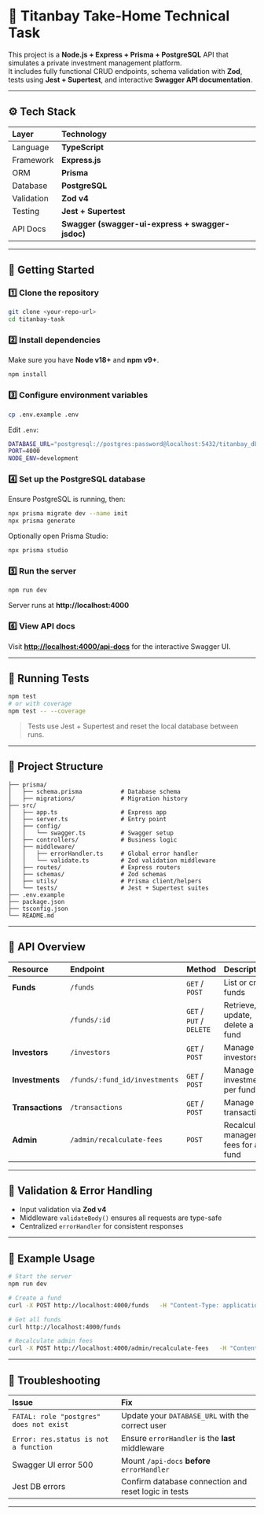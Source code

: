 # 🏦 Titanbay Take-Home Technical Task

This project is a **Node.js + Express + Prisma + PostgreSQL** API that simulates a private investment management platform.  
It includes fully functional CRUD endpoints, schema validation with **Zod**, tests using **Jest + Supertest**, and interactive **Swagger API documentation**.

---

## ⚙️ Tech Stack

| Layer      | Technology                                       |
| :--------- | :----------------------------------------------- |
| Language   | **TypeScript**                                   |
| Framework  | **Express.js**                                   |
| ORM        | **Prisma**                                       |
| Database   | **PostgreSQL**                                   |
| Validation | **Zod v4**                                       |
| Testing    | **Jest + Supertest**                             |
| API Docs   | **Swagger (swagger-ui-express + swagger-jsdoc)** |

---

## 🚀 Getting Started

### 1️⃣ Clone the repository

```bash
git clone <your-repo-url>
cd titanbay-task
```

### 2️⃣ Install dependencies

Make sure you have **Node v18+** and **npm v9+**.

```bash
npm install
```

### 3️⃣ Configure environment variables

```bash
cp .env.example .env
```

Edit `.env`:

```bash
DATABASE_URL="postgresql://postgres:password@localhost:5432/titanbay_db"
PORT=4000
NODE_ENV=development
```

### 4️⃣ Set up the PostgreSQL database

Ensure PostgreSQL is running, then:

```bash
npx prisma migrate dev --name init
npx prisma generate
```

Optionally open Prisma Studio:

```bash
npx prisma studio
```

### 5️⃣ Run the server

```bash
npm run dev
```

Server runs at **http://localhost:4000**

### 6️⃣ View API docs

Visit **[http://localhost:4000/api-docs](http://localhost:4000/api-docs)** for the interactive Swagger UI.

---

## 🧪 Running Tests

```bash
npm test
# or with coverage
npm test -- --coverage
```

> Tests use Jest + Supertest and reset the local database between runs.

---

## 🧩 Project Structure

```
├── prisma/
│   ├── schema.prisma           # Database schema
│   ├── migrations/             # Migration history
├── src/
│   ├── app.ts                  # Express app
│   ├── server.ts               # Entry point
│   ├── config/
│   │   └── swagger.ts          # Swagger setup
│   ├── controllers/            # Business logic
│   ├── middleware/
│   │   ├── errorHandler.ts     # Global error handler
│   │   └── validate.ts         # Zod validation middleware
│   ├── routes/                 # Express routers
│   ├── schemas/                # Zod schemas
│   ├── utils/                  # Prisma client/helpers
│   └── tests/                  # Jest + Supertest suites
├── .env.example
├── package.json
├── tsconfig.json
└── README.md
```

---

## 🧠 API Overview

| Resource         | Endpoint                      | Method                   | Description                            |
| :--------------- | :---------------------------- | :----------------------- | :------------------------------------- |
| **Funds**        | `/funds`                      | `GET` / `POST`           | List or create funds                   |
|                  | `/funds/:id`                  | `GET` / `PUT` / `DELETE` | Retrieve, update, delete a fund        |
| **Investors**    | `/investors`                  | `GET` / `POST`           | Manage investors                       |
| **Investments**  | `/funds/:fund_id/investments` | `GET` / `POST`           | Manage investments per fund            |
| **Transactions** | `/transactions`               | `GET` / `POST`           | Manage transactions                    |
| **Admin**        | `/admin/recalculate-fees`     | `POST`                   | Recalculate management fees for a fund |

---

## 🧰 Validation & Error Handling

- Input validation via **Zod v4**
- Middleware `validateBody()` ensures all requests are type-safe
- Centralized `errorHandler` for consistent responses

---

## 🧱 Example Usage

```bash
# Start the server
npm run dev

# Create a fund
curl -X POST http://localhost:4000/funds   -H "Content-Type: application/json"   -d '{"name":"Growth Fund","vintage_year":2022,"target_size_usd":10000000,"status":"Fundraising"}'

# Get all funds
curl http://localhost:4000/funds

# Recalculate admin fees
curl -X POST http://localhost:4000/admin/recalculate-fees   -H "Content-Type: application/json"   -d '{"fund_id":1,"new_fee_percentage":3.5,"apply_retroactively":true}'
```

---

## 🧩 Troubleshooting

| Issue                                   | Fix                                                  |
| :-------------------------------------- | :--------------------------------------------------- |
| `FATAL: role "postgres" does not exist` | Update your `DATABASE_URL` with the correct user     |
| `Error: res.status is not a function`   | Ensure `errorHandler` is the **last** middleware     |
| Swagger UI error 500                    | Mount `/api-docs` **before** `errorHandler`          |
| Jest DB errors                          | Confirm database connection and reset logic in tests |

---
